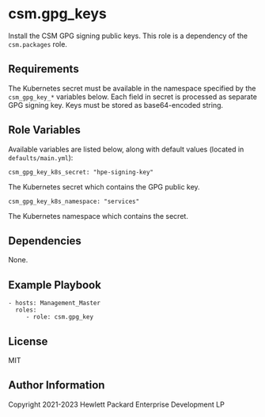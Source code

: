 csm.gpg_keys
=========

Install the CSM GPG signing public keys. This role is a dependency of the
`csm.packages` role.

Requirements
------------

The Kubernetes secret must be available in the namespace specified
by the `csm_gpg_key_*` variables below. Each field in secret is processed as separate
GPG signing key. Keys must be stored as base64-encoded string.

Role Variables
--------------

Available variables are listed below, along with default values (located in
`defaults/main.yml`):

    csm_gpg_key_k8s_secret: "hpe-signing-key"

The Kubernetes secret which contains the GPG public key.

    csm_gpg_key_k8s_namespace: "services"

The Kubernetes namespace which contains the secret.


Dependencies
------------

None.

Example Playbook
----------------

    - hosts: Management_Master
      roles:
         - role: csm.gpg_key


License
-------

MIT

Author Information
------------------

Copyright 2021-2023 Hewlett Packard Enterprise Development LP
